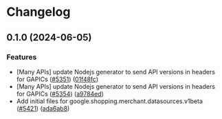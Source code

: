 # Changelog

## 0.1.0 (2024-06-05)


### Features

* [Many APIs] update Nodejs generator to send API versions in headers for GAPICs ([#5351](https://github.com/googleapis/google-cloud-node/issues/5351)) ([01f48fc](https://github.com/googleapis/google-cloud-node/commit/01f48fce63ec4ddf801d59ee2b8c0db9f6fb8372))
* [Many APIs] update Nodejs generator to send API versions in headers for GAPICs ([#5354](https://github.com/googleapis/google-cloud-node/issues/5354)) ([a9784ed](https://github.com/googleapis/google-cloud-node/commit/a9784ed3db6ee96d171762308bbbcd57390b6866))
* Add initial files for google.shopping.merchant.datasources.v1beta ([#5421](https://github.com/googleapis/google-cloud-node/issues/5421)) ([ada6ab8](https://github.com/googleapis/google-cloud-node/commit/ada6ab8a7a9a0879cedaa4fab9a4d2c12b16bd74))
